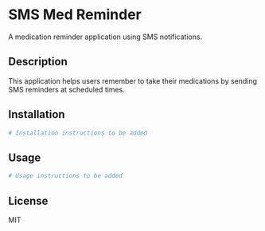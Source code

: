 # SMS Med Reminder

A medication reminder application using SMS notifications.

## Description

This application helps users remember to take their medications by sending SMS reminders at scheduled times.

## Installation

```bash
# Installation instructions to be added
```

## Usage

```bash
# Usage instructions to be added
```

## License

MIT